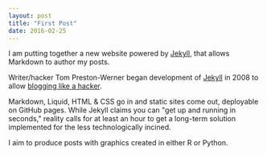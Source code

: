 ```yaml
---
layout: post
title: "First Post"
date: 2016-02-25
---
```


I am putting together a new website powered by [Jekyll](http://jekyllrb.com), that allows Markdown to author my posts.

Writer/hacker Tom Preston-Werner began development of [Jekyll](https://jekyllrb.com/) in 2008 to allow [blogging like a hacker](http://tom.preston-werner.com/2008/11/17/blogging-like-a-hacker.html). 

Markdown, Liquid, HTML & CSS go in and static sites come out, deployable on GitHub pages. While Jekyll claims you can "get up and running in seconds," reality calls for at least an hour to get a long-term solution implemented for the less technologically incined.

I aim to produce posts with graphics created in either R or Python.